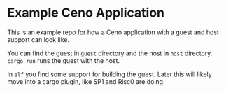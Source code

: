 # Example Ceno Application

This is an example repo for how a Ceno application with a guest and host support can look like.

You can find the guest in `guest` directory and the host in `host` directory. `cargo run` runs the guest
with the host.

In `elf` you find some support for building the guest.  Later this will likely move into a cargo plugin,
like SP1 and Risc0 are doing.
